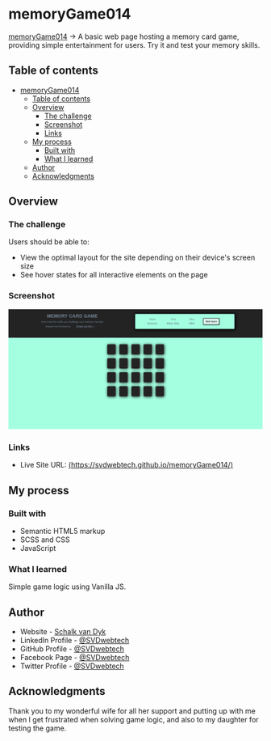 # memoryGame014

[memoryGame014](https://svdwebtech.github.io/memoryGame014/) &rarr; A basic web page hosting a memory card game, providing simple entertainment for users. Try it and test your memory skills.

## Table of contents

- [memoryGame014](#memorygame014)
  - [Table of contents](#table-of-contents)
  - [Overview](#overview)
    - [The challenge](#the-challenge)
    - [Screenshot](#screenshot)
    - [Links](#links)
  - [My process](#my-process)
    - [Built with](#built-with)
    - [What I learned](#what-i-learned)
  - [Author](#author)
  - [Acknowledgments](#acknowledgments)

## Overview

### The challenge

Users should be able to:

- View the optimal layout for the site depending on their device's screen size
- See hover states for all interactive elements on the page

### Screenshot

![](./img/ScreenshotMemoryGame014.png)

### Links

- Live Site URL: [(https://svdwebtech.github.io/memoryGame014/)](https://svdwebtech.github.io/memoryGame014/)

## My process

### Built with

- Semantic HTML5 markup
- SCSS and CSS
- JavaScript

### What I learned

Simple game logic using Vanilla JS.

## Author

- Website - [Schalk van Dyk](https://www.schalkvandyk.com)
- LinkedIn Profile - [@SVDwebtech](https://www.linkedin.com/in/SVDwebtech/)
- GitHub Profile - [@SVDwebtech](https://github.com/SVDwebtech/)
- Facebook Page - [@SVDwebtech](https://web.facebook.com/SVDwebtech/)
- Twitter Profile - [@SVDwebtech](https://twitter.com/SVDwebtech/)

## Acknowledgments

Thank you to my wonderful wife for all her support and putting up with me when I get frustrated when solving game logic, and also to my daughter for testing the game.  